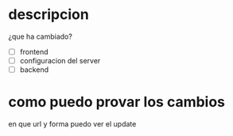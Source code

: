 # descripcion
¿que ha cambiado?

- [ ] frontend
- [ ] configuracion del server
- [ ] backend

# como puedo provar los cambios
en que url y forma puedo ver el update
